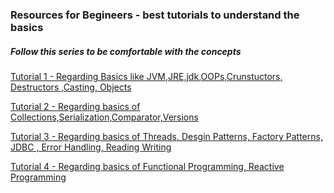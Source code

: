 ### Resources for Begineers - best tutorials to understand the basics
##### Follow this series to be comfortable with the concepts


[Tutorial 1 - Regarding Basics like JVM,JRE,jdk,OOPs,Crunstuctors, Destructors ,Casting, Objects](https://medium.com/@madhupathy/a-beginners-guide-to-java-part-1-of-3-33edf47e47b4)

[Tutorial 2 - Regarding basics of Collections,Serialization,Comparator,Versions](https://medium.com/@madhupathy/a-beginners-guide-to-java-part-2-of-3-6c354c8e4c97)

[Tutorial 3 - Regarding basics of Threads, Desgin Patterns, Factory Patterns, JDBC , Error Handling, Reading Writing ](https://medium.com/@madhupathy/a-beginners-guide-to-java-part-3-of-3-f0c9ba3648b1)

[Tutorial 4 - Regarding basics of Functional Programming, Reactive Programming](https://medium.com/@madhupathy/a-beginners-guide-to-java-part-4-of-4-74b976ad4297)
